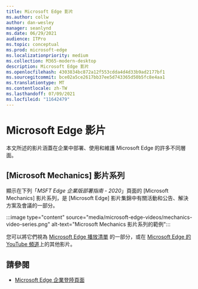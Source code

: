 ```yaml
---
title: Microsoft Edge 影片
ms.author: collw
author: dan-wesley
manager: seanlynd
ms.date: 06/29/2021
audience: ITPro
ms.topic: conceptual
ms.prod: microsoft-edge
ms.localizationpriority: medium
ms.collection: M365-modern-desktop
description: Microsoft Edge 影片
ms.openlocfilehash: 4303834bc872a12f553cdda4d4d33b9ad2177bf1
ms.sourcegitcommit: bce02a5ce2617bb37ee5d743365d50b5fc8e4aa1
ms.translationtype: MT
ms.contentlocale: zh-TW
ms.lasthandoff: 07/09/2021
ms.locfileid: "11642479"
---
```

# <a name="microsoft-edge-videos"></a>Microsoft Edge 影片

本文所述的影片涵蓋在企業中部署、使用和維護 Microsoft Edge 的許多不同層面。

## <a name="the-microsoft-mechanics-video-series"></a>[Microsoft Mechanics] 影片系列

顯示在下列「*MSFT Edge 企業版部署指南 - 2020*」頁面的 [Microsoft Mechanics] 影片系列，是 [Microsoft Edge] 影片集錦中有關活動和公告、解決方案及會議的一部分。

:::image type="content" source="media/microsoft-edge-videos/mechanics-video-series.png" alt-text="Microsoft Mechanics 影片系列的範例":::

您可以將它們視為 [Microsoft Edge 播放清單](https://www.youtube.com/playlist?list=PLXtHYVsvn_b-uXh1tMeYpT-0iD8tD3tFy) 的一部分，或在 [Microsoft Edge 的 YouTube 頻道](https://www.youtube.com/channel/UCIGx7oT8p6-jUpOfg98yelA)上的其他影片。

## <a name="see-also"></a>請參閱

- [Microsoft Edge 企業登陸頁面](https://aka.ms/EdgeEnterprise)